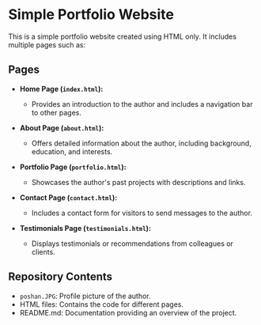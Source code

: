 # Simple Portfolio Website

This is a simple portfolio website created using HTML only. It includes multiple pages such as:


## Pages

- **Home Page (`index.html`):** 
  - Provides an introduction to the author and includes a navigation bar to other pages.
  
- **About Page (`about.html`):**
  - Offers detailed information about the author, including background, education, and interests.

- **Portfolio Page (`portfolio.html`):**
  - Showcases the author's past projects with descriptions and links.
  
- **Contact Page (`contact.html`):**
  - Includes a contact form for visitors to send messages to the author.
  
- **Testimonials Page (`testimonials.html`):**
  - Displays testimonials or recommendations from colleagues or clients.

## Repository Contents

- `poshan.JPG`: Profile picture of the author.
- HTML files: Contains the code for different pages.
- README.md: Documentation providing an overview of the project.
